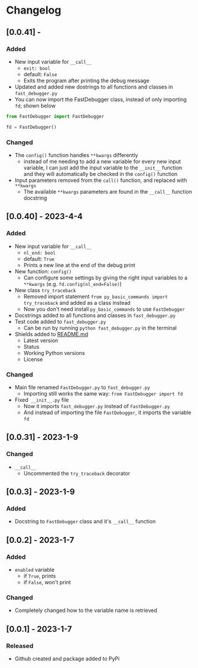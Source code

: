 # Changelog

## [0.0.41] - 

### Added

- New input variable for `__call__`
    - `exit: bool`
    - default: `False`
    - Exits the program after printing the debug message
- Updated and added new dostrings to all functions and classes in `fast_debugger.py`
- You can now import the FastDebugger class, instead of only importing `fd`; shown below

```py
from FastDebugger import FastDebugger

fd = FastDebugger()
```


### Changed

- The `config()` function handles `**kwargs` differently
    -  instead of me needing to add a new variable for every new input variable, I can just add the input variable to the `__init__` function and they will automatically be checked in the `config()` function
- Input parameters removed from the `call()` function, and replaced with `**kwargs`
    - The available `**kwargs` parameters are found in the `__call__` function docstring

## [0.0.40] - 2023-4-4

### Added

- New input variable for `__call__`
    - `nl_end: bool`
    - default: `True`
    - Prints a new line at the end of the debug print
- New function: `config()`
    - Can configure some settings by giving the right input variables to a `**kwargs` (e.g. `fd.config(nl_end=False)`)
- New class `try_traceback`
    - Removed import statement `from py_basic_commands import try_traceback` and added as a class instead
    - Now you don't need install `py_basic_commands` to use `FastDebugger`
- Docstrings added to all functions and classes in `fast_debugger.py`
- Test code added to `fast_debugger.py`
    - Can be run by running `python fast_debugger.py` in the terminal
- Shields added to [README.md](readme.md)
    - Latest version
    - Status
    - Working Python versions
    - License

### Changed

- Main file renamed `FastDebugger.py` to `fast_debugger.py`
    - Importing still works the same way: `from FastDebugger import fd`
- Fixed` __init__.py` file
    - Now it imports `fast_debugger.py` instead of `FastDebugger.py`
    - And instead of importing the file `FastDebugger`, it imports the variable `fd`

## [0.0.31] - 2023-1-9

### Changed

- `__call__`
    - Uncommented the `try_traceback` decorator

## [0.0.3] - 2023-1-9

### Added

- Docstring to `FastDebugger` class and it's `__call__` function

## [0.0.2] - 2023-1-7

### Added

- `enabled` variable
    - if `True`, prints
    - if `False`, won't print

### Changed

- Completely changed how to the variable name is retrieved

## [0.0.1] - 2023-1-7

### Released

- Github created and package added to PyPi